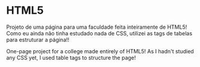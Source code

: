 # HTML5
Projeto de uma página para uma faculdade feita inteiramente de HTML5! 
Como eu ainda não tinha estudado nada de CSS, utilizei as tags de tabelas para estruturar a página!!


One-page project for a college made entirely of HTML5!
As I hadn't studied any CSS yet, I used table tags to structure the page!
